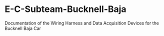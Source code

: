 # E-C-Subteam-Bucknell-Baja
Documentation of the Wiring Harness and Data Acquisition Devices for the Bucknell Baja Car
